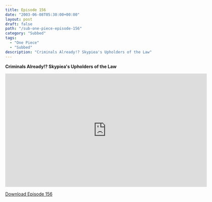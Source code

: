```yaml
---
title: Episode 156
date: "2003-06-08T05:30:00+00:00"
layout: post
draft: false
path: "/sub-one-piece-episode-156"
category: "Subbed"
tags:
  - "One Piece"
  - "Subbed"
description: "Criminals Already!? Skypiea's Upholders of the Law"
---
```


**Criminals Already!? Skypiea's Upholders of the Law**

<iframe width="640" height="360" src="https://www.rapidvideo.com/e/FXQE9J4T0J" frameborder="0" marginwidth=0 marginheight=0 scrolling=no allowfullscreen></iframe>

<a href="http://ouo.io/qs/eCodkFEQ?s=https://rapidvid.to/d/https://www.rapidvideo.com/e/FXQE9J4T0J">Download Episode 156</a>
